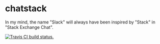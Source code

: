 # chatstack
In my mind, the name "Slack" will always have been inspired by "Stack" in "Stack Exchange Chat".

[![Travis CI build status.](https://travis-ci.org/jeremybanks/chatstack.svg)](https://travis-ci.org/jeremybanks/chatstack)
